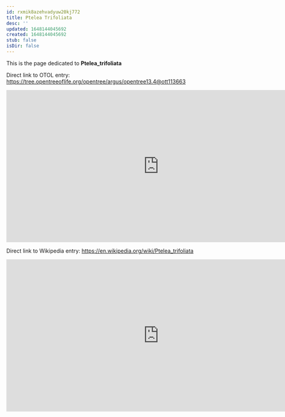 ```yaml
---
id: rxmik8azehvadyuw20kj772
title: Ptelea Trifoliata
desc: ''
updated: 1648144045692
created: 1648144045692
stub: false
isDir: false
---
```

This is the page dedicated to **Ptelea_trifoliata**


Direct link to OTOL entry: https://tree.opentreeoflife.org/opentree/argus/opentree13.4@ott113663



<html>
    <body>
    <iframe src="https://tree.opentreeoflife.org/opentree/argus/opentree13.4@ott113663"
    width="800" height="400" frameborder="0" allowfullscreen> </iframe>
    </body>
</html>
    


Direct link to Wikipedia entry: https://en.wikipedia.org/wiki/Ptelea_trifoliata



<html>
    <body>
    <iframe src="https://en.wikipedia.org/wiki/Ptelea_trifoliata"
    width="800" height="400" frameborder="0" allowfullscreen> </iframe>
    </body>
</html>
    
